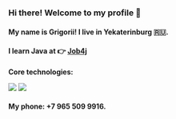 ### Hi there! Welcome to my profile :wave:

#### My name is Grigorii! I live in Yekaterinburg  :ru:.

#### I learn Java at :point_right: [Job4j](https://job4j.ru/)

<b>Core technologies:</b>

![](https://img.shields.io/badge/Java-%3E=8-orange) ![](https://img.shields.io/badge/Maven-%203-red)

#### My phone: +7 965 509 9916.

<!--
**GreGory031988/GreGory031988** is a ✨ _special_ ✨ repository because its `README.md` (this file) appears on your GitHub profile.

Here are some ideas to get you started:

- 🔭 I’m currently working on ...
- 🌱 I’m currently learning ...
- 👯 I’m looking to collaborate on ...
- 🤔 I’m looking for help with ...
- 💬 Ask me about ...
- 📫 How to reach me: ...
- 😄 Pronouns: ...
- ⚡ Fun fact: ...
-->
